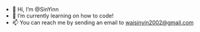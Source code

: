 - 👋 Hi, I’m @SinYinn
- 🌱 I’m currently learning on how to code!
- 📫 You can reach me by sending an email to waisinyin2002@gmail.com

<!---
SinYinn/SinYinn is a ✨ special ✨ repository because its `README.md` (this file) appears on your GitHub profile.
You can click the Preview link to take a look at your changes.
--->
